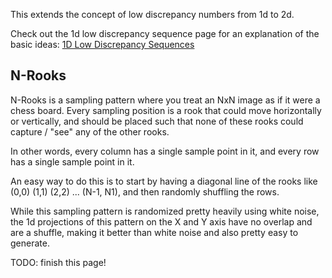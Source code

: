 This extends the concept of low discrepancy numbers from 1d to 2d.

Check out the 1d low discrepancy sequence page for an explanation of the basic ideas:
[1D Low Discrepancy Sequences](../../../2d/output/_1d/samples/lds/page.md)  

## N-Rooks

N-Rooks is a sampling pattern where you treat an NxN image as if it were a chess board.  Every sampling position is a rook that could move horizontally or vertically, and should be placed such that none of these rooks could capture / "see" any of the other rooks.

In other words, every column has a single sample point in it, and every row has a single sample point in it.

An easy way to do this is to start by having a diagonal line of the rooks like (0,0) (1,1) (2,2) ... (N-1, N1), and then randomly shuffling the rows.

While this sampling pattern is randomized pretty heavily using white noise, the 1d projections of this pattern on the X and Y axis have no overlap and are a shuffle, making it better than white noise and also pretty easy to generate.




TODO: finish this page!